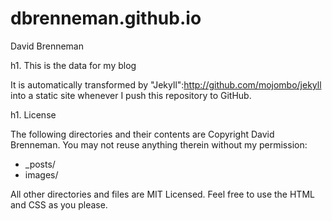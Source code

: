 dbrenneman.github.io
====================

David Brenneman

h1. This is the data for my blog

It is automatically transformed by "Jekyll":http://github.com/mojombo/jekyll into a static site whenever I push this repository to GitHub.

h1. License

The following directories and their contents are Copyright David Brenneman. You may not reuse anything therein without my permission:

* _posts/
* images/

All other directories and files are MIT Licensed. Feel free to use the HTML and CSS as you please.